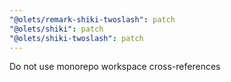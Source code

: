 ```yaml
---
"@olets/remark-shiki-twoslash": patch
"@olets/shiki": patch
"@olets/shiki-twoslash": patch
---
```


Do not use monorepo workspace cross-references

